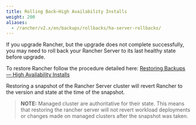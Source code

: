 ```yaml
---
title: Rolling Back—High Availability Installs
weight: 200
aliases:
  - /rancher/v2.x/en/backups/rollbacks/ha-server-rollbacks/
---
```


If you upgrade Rancher, but the upgrade does not complete successfully, you may need to roll back your Rancher Server to its last healthy state before upgrade.

To restore Rancher follow the procedure detailed here: [Restoring Backups — High Availability Installs](/rancher/v2.x/en/backups/restorations/ha-restoration)

Restoring a snapshot of the Rancher Server cluster will revert Rancher to the version and state at the time of the snapshot.

> **NOTE:** Managed cluster are authoritative for their state. This means that restoring the rancher server will not revert workload deployments or changes made on managed clusters after the snapshot was taken.
